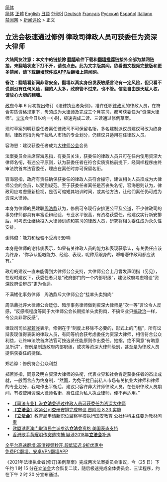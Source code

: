  <!-- 面包屑导航 --> <div class="breadcrumb"><!-- GTranslate: https://gtranslate.io/ -->  <div class="switcher notranslate">  <div class="selected">  <a href="#" onclick="return false;"> 简体</a>  </div>  <div class="option">  <a href="https://www.bannedbook.org" onclick="doGTranslate('zh-CN|zh-CN');jQuery('div.switcher div.selected a').html(jQuery(this).html());return false;" title="简体中文" class="nturl selected"> 简体</a>  <a href="https://www.bannedbook.org/zh-tw/" onclick="doGTranslate('zh-CN|zh-TW');jQuery('div.switcher div.selected a').html(jQuery(this).html());return false;" title="繁體中文" class="nturl"> 正體</a>  <a href="https://www.bannedbook.org/en/" onclick="doGTranslate('zh-CN|en');jQuery('div.switcher div.selected a').html(jQuery(this).html());return false;" title="English" class="nturl"> English</a>  <a href="https://www.bannedbook.org/ja/" onclick="doGTranslate('zh-CN|ja');jQuery('div.switcher div.selected a').html(jQuery(this).html());return false;" title="日本語" class="nturl"> 日語</a>  <a href="https://www.bannedbook.org/ko/" onclick="doGTranslate('zh-CN|ko');jQuery('div.switcher div.selected a').html(jQuery(this).html());return false;" title="한국어" class="nturl"> 한국어</a>  <a href="https://www.bannedbook.org/de/" onclick="doGTranslate('zh-CN|de');jQuery('div.switcher div.selected a').html(jQuery(this).html());return false;" title="Deutsch" class="nturl"> Deutsch</a>  <a href="https://www.bannedbook.org/fr/" onclick="doGTranslate('zh-CN|fr');jQuery('div.switcher div.selected a').html(jQuery(this).html());return false;" title="Français" class="nturl"> Français</a>  <a href="https://www.bannedbook.org/ru/" onclick="doGTranslate('zh-CN|ru');jQuery('div.switcher div.selected a').html(jQuery(this).html());return false;" title="Русский" class="nturl"> Русский</a>  <a href="https://www.bannedbook.org/es/" onclick="doGTranslate('zh-CN|es');jQuery('div.switcher div.selected a').html(jQuery(this).html());return false;" title="Español" class="nturl"> Español</a>  <a href="https://www.bannedbook.org/it/" onclick="doGTranslate('zh-CN|it');jQuery('div.switcher div.selected a').html(jQuery(this).html());return false;" title="Italiano" class="nturl"> Italiano</a>  </div>  </div>      <div class='breadcrumb-sub'><!-- Breadcrumb NavXT 6.3.0 --> <a href="https://www.bannedbook.org/" class="home">禁闻网</a> &gt; <a href="https://www.bannedbook.org/bnews/comments/" class="category">新闻评论</a> &gt; 正文</div></div><h2>立法会极速通过修例 律政司律政人员可获委任为资深大律师</h2> <p class="notice"><b>大陆网友注意：本文中的链接除 <a href="https://github.com/bannedbook/fanqiang" >翻墙</a>软件下载和<a href="https://github.com/killgcd/justmysocks/blob/master/README.md">翻墙推荐</a>链接外全部为禁网链接，未翻墙状态下打不开，请勿点击。此为文字版禁闻，欲看图文视频完整版和更多禁闻，请下载<a href="https://github.com/bannedbook/fanqiang">翻墙软件或APP</a>后翻墙上禁闻网。</p><p>备注：翻墙看新闻非常安全，翻墙以真实身份发表敏感言论有一定风险，但只看不说则没有任何风险，翻的人太多，政府管不过来，也不管。信息自由是天赋人权，请放心大胆的翻墙。</b></p>  <div class="entry">  <p><a href="https://www.bannedbook.org/bnews/tag/%e6%94%bf%e5%ba%9c/" class="st_tag internal_tag" rel="tag" title="标签 政府 下的日志">政府</a>今年 6 月初提出修订《法律执业者条例》，准许任职<a href="https://www.bannedbook.org/bnews/tag/%E5%BE%8B%E6%94%BF%E5%8F%B8/" class="st_tag internal_tag" rel="tag" title="标签 律政司 下的日志">律政司</a>的律政人员，在符合实质资格规定下，毋须成为<a href="https://www.bannedbook.org/bnews/tag/%E5%A4%A7%E5%BE%8B%E5%B8%88/" class="st_tag internal_tag" rel="tag" title="标签 大律师 下的日志">大律师</a>及完成三个月实习，都可获委任为“资深大律师”。<a href="https://www.bannedbook.org/bnews/tag/%E7%AB%8B%E6%B3%95/" class="st_tag internal_tag" rel="tag" title="标签 立法 下的日志">立法</a>会今日以约一小时，极速完成二读、三读通过修例草案。</p> <p>现时草案列明获委任者离任律政司不可保留名衔，多名建制派议员建议可改为终身制，律政司指为免干扰私人市场的专业划分，仍建议只适用在任律政人员。</p> <p>容海恩︰建议获委任者成为<a href="https://www.bannedbook.org/bnews/tag/%E5%A4%A7%E5%BE%8B%E5%B8%88%E5%85%AC%E4%BC%9A/" class="st_tag internal_tag" rel="tag" title="标签 大律师公会 下的日志">大律师公会</a>会员</p> <p>法案委员会主席容海恩指，有委员关注，获委任的律政人员只可在任内使用资深大律师名衔，有违公平原则，认为获委任者在符合实质资格前提下，经同样程序由终审法院首席法官委任，理应在离任时亦可保留名衔。</p>  <p>容海恩指，政府有责任确保获委任的律政人员符合操守，建议相关人员须成为大律师公会的会员，以受到规范。至于获委任者离任是否丧失名衔，容海恩则认为，律政司应考虑重新检视，是否可缩短其培训时间，或其他方法，让他们离任仍可成为资深大律师。</p> <p>本身为律师的民建联<a href="https://www.bannedbook.org/bnews/tag/%E5%91%A8%E6%B5%A9%E9%BC%8E/" class="st_tag internal_tag" rel="tag" title="标签 周浩鼎 下的日志">周浩鼎</a>认为，修例可令现行安排更公平及公道，不少律政司的事务律师都具有丰富讼辩经验，专业水平很高，有资格获委任。他建议实行新安排后，可考虑让继续投入大律师训练和实习的律政人员，研究将相关委任成为永久性安排。</p> <p>谢伟俊︰能力和经验不受离职影响</p> <p>本身是律师的谢伟俊表示，如果有关律政人员的能力和表现获承认，有关委任应该为终身，“你承认佢嘅能力、经验、表现，呢种系跟身的，喺唔喺律政司都应该有。”</p>  <p>政府的建议一直未能得到大律师公会支持，大律师公会上月曾发声明指（另见），在现时建议下，获委任者只是“政府部门的一个内部职级”，建议政府考虑增设“资深政府讼辩员”更为合适。</p> <p>不满矮化事务律师　周浩鼎斥大律师公会“挂羊头卖狗肉”</p> <p>周浩鼎批评大律师公会眨低、暗示事务律师做到资深大律师是“次一等”言论令人反感，“反感嘅程度等同于大律师公会长期挂羊头卖狗肉，不搞专业只<span class='wp_keywordlink'><a href="https://www.bannedbook.org/forum11/topic331.html" title="禁片：搞政治" target="_blank">搞政治</a></span>一样，令公众非常反感”。</p> <p>律政司司长<a href="https://www.bannedbook.org/bnews/tag/%E9%83%91%E8%8B%A5%E9%AA%85/" class="st_tag internal_tag" rel="tag" title="标签 郑若骅 下的日志">郑若骅</a>表示，修例在于“制度上移除不必要的，形式上的门槛”，所有讼辩表现值得表彰的律政人员，有同等机会获考虑委任为资深大律师，相信符合公众利益，让终审法院首席法官可按选贤任能原则作出委任。她指，绝不同意“有啲意见所讲”，修例是制造政府内部职级，或次等资深大律师级别，甚至是为律政人员提供获委任的捷径。</p>  <p>郑若骅︰修例符合公众利益</p> <p>郑若骅指，同意及明白资深大律师的头衔，代表业界和社会肯定获委任者的杰出成就，一般而言应为终身制，“然而，为免干扰目前私人市场有关执业大律师和律师的专业划分，我哋作出平衡后，建议只容许非大律师律政人员，在任职律政人员期间，有权使用资深大律师名衔，离任成为私人执业律师，便不再适用。”</p> <ul class='op-related-articles' title='相关阅读'> <li><a href='https://www.bannedbook.org/bnews/headline/20210825/1613010.html' target='_blank'>【司法专业】港<b>立法会</b>通过律政人员可获委任为资深大律师</a></li> <li><a href='https://www.bannedbook.org/bnews/comments/20210819/1608732.html' target='_blank'>【<b>立法会</b>】收紧公司查册安排完成审议 首阶段 8.23 实施</a></li> <li><a href='https://www.bannedbook.org/bnews/comments/20210818/1608649.html' target='_blank'>【<b>立法会</b>】教育局申请新职位监察学校执行国安教育 公社科科主任要为教材问责</a></li> <li><a href='https://www.bannedbook.org/bnews/ssgc/20210803/1599066.html' target='_blank'>欧盟谴责澳门取消民主派参选<b>立法会</b>资格 美国表态支持</a></li> <li><a href='https://www.bannedbook.org/bnews/comments/20210802/1598677.html' target='_blank'>香港歌手黄耀明传突遭拘捕 疑涉2018年<b>立法会</b>补选</a></li> </ul> <p class="texttj"> <a href="https://github.com/bannedbook/fanqiang/wiki/V2ray%E6%9C%BA%E5%9C%BA" target="_blank">全平台高速翻墙:高清视频秒开,超低延迟,9折优惠中</a><br/> <a href="https://github.com/bannedbook/fanqiang/wiki/%E7%A6%81%E9%97%BB%E7%BD%91%E5%AE%89%E5%8D%93%E7%BF%BB%E5%A2%99%E6%96%B0%E9%97%BBAPP" target="_blank">免费PC翻墙、安卓VPN翻墙APP</a></p><p>《2021年法律执业者(修订)条例草案》完成两次法案委员会审议，今（25 日）下午约 1 时 15 分在立<a href="https://www.bannedbook.org/bnews/tag/%E6%B3%95%E4%BC%9A/" class="st_tag internal_tag" rel="tag" title="标签 法会 下的日志">法会</a>大会恢复二读，随后极速完成全体委员会、三读程序，约在下午 2 时 30 分宣布通过。</p> <a name='sharetosocial'></a>  <div style="margin-bottom:5px;padding-bottom:5px;clear:both"> <div id="archive-pix-1" class="banner-ads"> <!-- AuctionX Display platform tag START --> <div id="26318x728x90x621x_ADSLOT2" clicktrack="%%CLICK_URL_ESC%%"></div> <!-- AuctionX Display platform tag END --> </div> <div id="archive-pix-2" class="banner-ads"> <!-- AuctionX Display platform tag START --> <div id="26315x300x250x621x_ADSLOT2" clicktrack="%%CLICK_URL_ESC%%"></div> <!-- AuctionX Display platform tag END --> </div> </div>  <div id="archive-pix-1" class="banner-ads"> <!-- AuctionX Display platform tag START --> <div id="26318x728x90x621x_ADSLOT3" clicktrack="%%CLICK_URL_ESC%%"></div> <!-- AuctionX Display platform tag END --> </div> </div><!--END ENTRY--> 